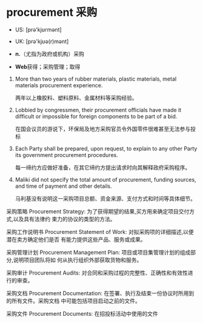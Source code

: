 # procurement 采购

- US: [prə'kjʊrmənt] 
- UK: [prə'kjʊə(r)mənt] 

- **n.**（尤指为政府或机构）采购
- **Web**获得；采购管理；取得

1. More than two years of rubber materials, plastic materials, metal materials procurement experience. 

   两年以上橡胶料、塑料原料、金属材料等采购经验。

2. Lobbied by congressmen, their procurement officials have made it difficult or impossible for foreign components to be part of a bid. 

   在国会议员的游说下，环保局及地方采购官员令外国零件很难甚至无法参与投标

3. Each Party shall be prepared, upon request, to explain to any other Party its government procurement procedures. 

   每一缔约方应做好准备，在其它缔约方提出请求时向其解释政府采购程序。

   

4. Maliki did not specify the total amount of procurement, funding sources, and time of payment and other details. 

   马利基没有说明这一采购项目总额、资金来源、支付方式和时间等具体细节。

    

采购策略 Procurement Strategy: 为了获得期望的结果,买方用来确定项目交付方式,以及具有法律约
束力的协议的类型的方法。

采购工作说明书 Procurement Statement of Work: 对拟采购项的详细描述,以便潜在卖方确定他们是否
有能力提供这些产品、服务或成果。

采购管理计划 Procurement Management Plan: 项目或项目集管理计划的组成部分,说明项目团队将如
何从执行组织外部获取货物和服务。

采购审计 Procurement Audits: 对合同和采购过程的完整性、正确性和有效性进行的审查。

采购文档 Procurement Documentation: 在签署、执行及结束一份协议时所用到的所有文件。采购文档
中可能包括项目启动之前的文件。

采购文件 Procurement Documents: 在招投标活动中使用的文件

